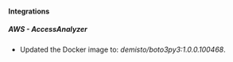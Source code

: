 
#### Integrations

##### AWS - AccessAnalyzer

- Updated the Docker image to: *demisto/boto3py3:1.0.0.100468*.
